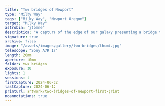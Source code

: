 ```yaml
---
title: "Two bridges of Newport"
type: "Milky Way"
tags: ["Milky Way", "Newport Oregon"]
target: "Milky Way"
astrobin: "jtbmne"
description: "A capture of the edge of our galaxy presenting a bridge to the stars over our local Yaquina Bay Bridge."
signature: true
archive: false
image: "/assets/images/gallery/two-bridges/thumb.jpg"
telescope: "Sony A7R IV"
length: 20mm
aperture: 10mm
folder: two-bridges
exposure: 20
lights: 1
sessions: 1
firstCapture: 2024-06-12
lastCapture: 2024-06-12
printurl: artwork/two-bridges-of-newport-first-print
noannotations: true
---
```

